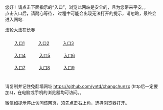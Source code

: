 您好！请点击下面指示的“入口”，浏览此网站是安全的，且为您带来平安。。 <br/>
点击入口后，请耐心等待， 过程中可能会出现无法打开的提示，请忽略，最终会进入网站. </br>

法轮大法在长春<br/>
<div style="padding:10px"><a style="margin:20px" target="_blank" href="https://d1skklsdffccyg.cloudfront.net/2Qpsp?rmnwty" id="ccLink1" rel="nofollow">入口1</a> <a target="_blank" style="margin:20px" href="https://d1h6tlg484o3rw.cloudfront.net/2Qpsp?luydeclt" id="ccLink2" rel="nofollow">入口2</a> <a style="margin:20px" target="_blank" href="https://d3jucq47lna1pn.cloudfront.net/2Qpsp?mibca" id="ccLink3" rel="nofollow">入口3</a></div>

<div style="padding:10px" ><a style="margin:20px" target="_blank" href="https://d1skklsdffccyg.cloudfront.net/2Qpsp?rmnwty" id="ccLink4" rel="nofollow">入口4</a> <a style="margin:20px" href="https://d1h6tlg484o3rw.cloudfront.net/2Qpsp?luydeclt" target="_blank" id="ccLink5" rel="nofollow">入口5</a> <a style="margin:20px" href="https://d3jucq47lna1pn.cloudfront.net/2Qpsp?mibca" target="_blank" id="ccLink6" rel="nofollow">入口6</a></div>

<div style="padding:10px"><a style="margin:20px" target="_blank" href="https://d1skklsdffccyg.cloudfront.net/2Qpsp?rmnwty" id="ccLink7" rel="nofollow">入口7</a> <a style="margin:20px" href="https://d1h6tlg484o3rw.cloudfront.net/2Qpsp?luydeclt" target="_blank" id="ccLink8" rel="nofollow">入口8</a> <a style="margin:20px" target="_blank" href="https://d3jucq47lna1pn.cloudfront.net/2Qpsp?mibca" id="ccLink9" rel="nofollow">入口9</a></div>

<br/>



请复制并记住免翻墙网址 https://github.com/yntd/changchunzx (http后一定要加s)，在电脑或手机的浏览器均可访问。。<br/>

微信如提示停止访问该网页，须先点击右上角，选择浏览器打开。
